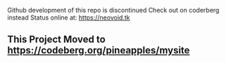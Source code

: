 Github development of this repo is discontinued Check out on coderberg instead 
Status online at: https://neovoid.tk
## This Project Moved to https://codeberg.org/pineapples/mysite
